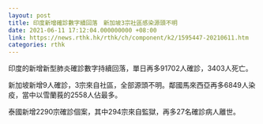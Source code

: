 ```yaml
---
layout: post
title: 印度新增確診數字續回落　新加坡3宗社區感染源頭不明
date: 2021-06-11 17:12:04.000000000 +08:00
link: https://news.rthk.hk/rthk/ch/component/k2/1595447-20210611.htm
categories: rthk
---
```


印度的新增新型肺炎確診數字持續回落，單日再多91702人確診，3403人死亡。

新加坡新增9人確診，3宗來自社區，全部源頭不明。鄰國馬來西亞再多6849人染疫，當中以雪蘭莪的2558人佔最多。

泰國新增2290宗確診個案，其中294宗來自監獄，再多27名確診病人離世。
